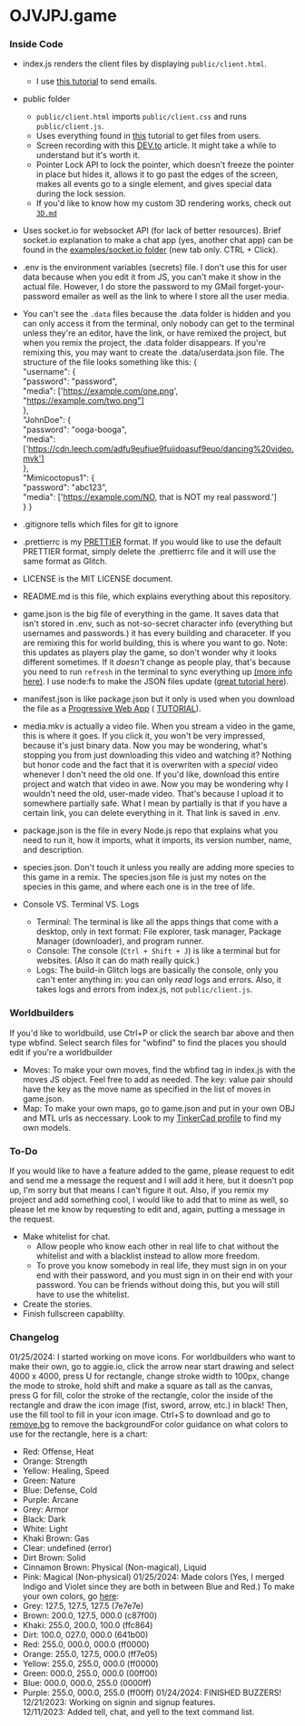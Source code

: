 # OJVJPJ.game

### Inside Code

* index.js renders the client files by displaying `public/client.html`.
  * I use [this tutorial](https://www.w3schools.com/nodejs/nodejs_email.asp) to send emails.
* public folder
  * `public/client.html` imports `public/client.css` and runs `public/client.js`.
  * Uses everything found in [this](https://www.freecodecamp.org/news/upload-files-with-html/) tutorial to get files from users.
  * Screen recording with this [DEV.to](https://shorturl.at/erzMN) article. It might take a while to understand but it's worth it.
  * Pointer Lock API to lock the pointer, which doesn't freeze the pointer in place but hides it, allows it to go past the edges of the screen, makes all events go to a single element, and gives special data during the lock session.
  * If you'd like to know how my custom 3D rendering works, check out [`3D.md`](https://glitch.com/edit/#!/ojvjpj?path=examples%2F3D.md)
* Uses socket.io for websocket API (for lack of better resources). Brief socket.io explanation to make a chat app (yes, another 
chat app) can be found in the [examples/socket.io folder](https://glitch.com/edit/#!/ojvjpj?path=examples%2Fsocket.io%2Fserver.js%3A1%3A0) (new tab only. 
CTRL + Click).
* .env is the environment variables (secrets) file. I don't use this for user data because when you edit it from JS, you can't
make it show in the actual file. However, I do store the password to my GMail forget-your-password emailer as well as the link to where I store all the user media.
* You can't see the `.data` files because the .data folder is hidden and you can only access it from the terminal, only nobody 
can get to the terminal unless they're an editor, have the link, or have remixed the project, but when you remix the project, 
the .data folder disappears. If you're remixing this, you may want to create the .data/userdata.json file. The structure of the file looks something like this:
{  
  "username": {  
    "password": "password",  
    "media": ['https://example.com/one.png', "https://example.com/two.png"]  
  },  
  "JohnDoe": {  
    "password": "ooga-booga",  
    "media": ['https://cdn.leech.com/adfu9eufiue9fuiidoasuf9euo/dancing%20video.mvk']  
  },  
  "Mimicoctopus1": {  
    "password": "abc123",  
    "media": ['https://example.com/NO, that is NOT my real password.']  
  }
}




* .gitignore tells which files for git to ignore
* .prettierrc is my [PRETTIER](https://prettier.io) format. If you would like to use the default PRETTIER format, simply delete
the .prettierrc file and it will use the same format as Glitch.
* LICENSE is the MIT LICENSE document.
* README.md is this file, which explains everything about this repository.
* game.json is the big file of everything in the game. It saves data that isn't stored in .env, such as not-so-secret character
info (everything but usernames and passwords.) it has every building and characeter. If you are remixing this for world 
building, this is where you want to go. Note: this updates as players play the game, so don't wonder why it looks different
sometimes. If it *doesn't* change as people play, that's because you need to run `refresh` in the terminal to sync everything 
up 
[(more info here)](https://tinyurl.com/makefswork). I use node:fs to make the JSON files update 
([great tutorial here](https://www.atatus.com/blog/read-write-a-json-file-with-node-js/)).
* manifest.json is like package.json but it only is used when you download the file as a 
[Progressive Web App](https://glitch.com/edit/#!/glitch-hello-installable) (
[TUTORIAL](https://dev.to/developertharun/convert-any-website-into-a-pwa-in-just-3-simple-steps-35pp)).
* media.mkv is actually a video file. When you stream a video in the game, this is where it goes. If you click it, you won't be very impressed, because it's just binary data. Now you may be wondering, what's stopping you from just downloading this video and watching it? Nothing but honor code and the fact that it is overwriten with a *special* video whenever I don't need the old one. If you'd like, download this entire project and watch that video in awe. Now you may be wondering why I wouldn't need the old, user-made video. That's because I upload it to somewhere partially safe. What I mean by partially is that if you have a certain link, you can delete everything in it. That link is saved in .env.
* package.json is the file in every Node.js repo that explains what you need to run it, how it imports, what it imports, its
version number, name, and description.
* species.json. Don't touch it unless you really are adding more species to this game in a remix. The species.json file is just 
my notes on the species in this game, and where each one is in the tree of life.
* Console VS. Terminal VS. Logs
  * Terminal: The terminal is like all the apps things that come with a desktop, only in text format: File explorer, task 
  manager, Package Manager (downloader), and program runner.
  * Console: The console (`Ctrl + Shift + J`) is like a terminal but for websites. (Also it can do math really quick.)
  * Logs: The build-in Glitch logs are basically the console, only you can't enter anything in: you can only *read* logs and 
  errors. Also, it takes logs and errors from index.js, not `public/client.js`.
  
### Worldbuilders
If you'd like to worldbuild, use Ctrl+P or click the search bar above and then type wbfind. Select search files for "wbfind" to find the places you should edit if you're a worldbuilder
* Moves: To make your own moves, find the wbfind tag in index.js with the moves JS object. Feel free to add as needed. The key: value pair should have the key as the move name as specified in the list of moves in game.json.
* Map: To make your own maps, go to game.json and put in your own OBJ and MTL urls as neccessary. Look to my [TinkerCad profile](https://www.tinkercad.com/users/b1G2lcK1dyz) to find my own models.

### To-Do
If you would like to have a feature added to the game, please request to edit and send me a message the request and I will add it here, but it doesn't pop up, I'm sorry but that means I can't figure it out. Also, if you remix my project and add something cool, I would like to add that to
mine as well, so please let me know by requesting to edit and, again, putting a message in the request.
* Make whitelist for chat.
  * Allow people who know each other in real life to chat without the whitelist and with a blacklist instead to allow more freedom.
  * To prove you know somebody in real life, they must sign in on your end with their password, and you must sign in on their end with your password. You can be friends without doing this, but you will still have to use the whitelist.
* Create the stories.
* Finish fullscreen capablilty.


### Changelog
01/25/2024: I started working on move icons. For worldbuilders who want to make their own, go to aggie.io, click the arrow near start drawing and select 4000 x 4000, press U for rectangle, change stroke width to 100px, change the mode to stroke, hold shift and make a square as tall as the canvas, press G for fill, color the stroke of the rectangle, color the inside of the rectangle and draw the icon image (fist, sword, arrow, etc.) in black! Then, use the fill tool to fill in your icon image. Ctrl+S to download and go to [remove.bg](remove.bg) to remove the backgroundFor color guidance on what colors to use for the rectangle, here is a chart:
* Red: Offense, Heat
* Orange: Strength
* Yellow: Healing, Speed
* Green: Nature
* Blue: Defense, Cold
* Purple: Arcane
* Grey: Armor
* Black: Dark
* White: Light
* Khaki Brown: Gas
* Clear: undefined (error)
* Dirt Brown: Solid
* Cinnamon Brown: Physical (Non-magical), Liquid
* Pink: Magical (Non-physical)
01/25/2024: Made colors (Yes, I merged Indigo and Violet since they are both in between Blue and Red.) To make your own colors, go [here](https://www.google.com/search?q=rgb+to+hex&sca_esv=a2e9e5f3fe127901&rlz=1CAFQYM_enUS1059&ei=YNqyZfjqBKioqtsPqoee2Ag&ved=0ahUKEwj4mpKlxfmDAxUolGoFHaqDB4sQ4dUDCBA&uact=5&oq=rgb+to+hex&gs_lp=Egxnd3Mtd2l6LXNlcnAiCnJnYiB0byBoZXgyEBAAGIAEGIoFGEMYsQMYgwEyChAAGIAEGIoFGEMyChAAGIAEGIoFGEMyBRAAGIAEMgUQABiABDIFEAAYgAQyBRAAGIAEMgUQABiABDIFEAAYgAQyBRAAGIAESLUcUNUZWNUZcAN4AZABAJgBgwGgAYMBqgEDMC4xuAEDyAEA-AEBwgIKEAAYRxjWBBiwA8ICDRAAGIAEGIoFGEMYsAPiAwQYACBBiAYBkAYK&sclient=gws-wiz-serp):
* Grey:   127.5, 127.5, 127.5 (7e7e7e)
* Brown:  200.0, 127.5, 000.0 (c87f00)
* Khaki:  255.0, 200.0, 100.0 (ffc864)
* Dirt:   100.0, 027.0, 000.0 (641b00)
* Red:    255.0, 000.0, 000.0 (ff0000)
* Orange: 255.0, 127.5, 000.0 (ff7e05)
* Yellow: 255.0, 255.0, 000.0 (ff0000)
* Green:  000.0, 255.0, 000.0 (00ff00)
* Blue:   000.0, 000.0, 255.0 (0000ff)
* Purple: 255.0, 000.0, 255.0 (ff00ff)
01/24/2024: FINISHED BUZZERS!  
12/21/2023: Working on signin and signup features.  
12/11/2023: Added tell, chat, and yell to the text command list.  